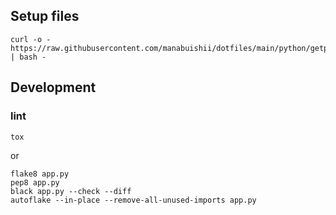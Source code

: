 ## Setup files

```console
curl -o - https://raw.githubusercontent.com/manabuishii/dotfiles/main/python/getpythonsettingfiles.sh | bash -
```

## Development

### lint

```console
tox
```

or

```console
flake8 app.py
pep8 app.py
black app.py --check --diff
autoflake --in-place --remove-all-unused-imports app.py
```
